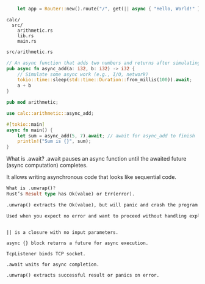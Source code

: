 ```rust
    let app = Router::new().route("/", get(|| async { "Hello, World!" }));

```

```text
calc/
  src/
    arithmetic.rs
    lib.rs
    main.rs
```

```rust
src/arithmetic.rs

// An async function that adds two numbers and returns after simulating delay
pub async fn async_add(a: i32, b: i32) -> i32 {
    // Simulate some async work (e.g., I/O, network)
    tokio::time::sleep(std::time::Duration::from_millis(100)).await;
    a + b
}

```

```rust
pub mod arithmetic;

```

```rust
use calc::arithmetic::async_add;

#[tokio::main]
async fn main() {
    let sum = async_add(5, 7).await; // await for async_add to finish
    println!("Sum is {}", sum);
}
```

What is .await?
.await pauses an async function until the awaited future (async computation) completes.

It allows writing asynchronous code that looks like sequential code.

```rust
What is .unwrap()?
Rust’s Result type has Ok(value) or Err(error).

.unwrap() extracts the Ok(value), but will panic and crash the program if called on an Err.

Used when you expect no error and want to proceed without handling explicitly.
```

```text

|| is a closure with no input parameters.

async {} block returns a future for async execution.

TcpListener binds TCP socket.

.await waits for async completion.

.unwrap() extracts successful result or panics on error.


```
